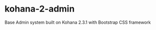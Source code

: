 kohana-2-admin
==============

Base Admin system built on Kohana 2.3.1 with Bootstrap CSS framework
